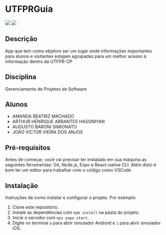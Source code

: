 # UTFPRGuia

<img src="https://github.com/AugustoBSimionato/utfprguia/assets/72254418/4576c592-cf0e-4d49-90a2-86513c7e28f8" />
<img src="https://github.com/AugustoBSimionato/utfprguia/assets/72254418/7d4324d1-e3ca-497e-9b07-169f8320b24a" />

## Descrição

App que tem como objetivo ser um lugar onde informações importantes para alunos e visitantes estejam agrupadas para um melhor acesso à informação dentro da UTFPR-CP

## Disciplina

Gerenciamento de Projetos de Software

## Alunos

- AMANDA BEATRIZ MACHADO
- ARTHUR HENRIQUE ABRANTES HASSIMYAN
- AUGUSTO BARONI SIMIONATO
- JOÃO VICTOR VIEIRA DOS ANJOS

## Pré-requisitos

Antes de começar, você vai precisar ter instalado em sua máquina as seguintes ferramentas:
Git, Node.js, Expo e React-native CLI. 
Além disto é bom ter um editor para trabalhar com o código como VSCode

## Instalação

Instruções de como instalar e configurar o projeto. Por exemplo:

1. Clone este repositório.
2. Instale as dependências com `npm install` na pasta do projeto.
3. Inicie o servidor com `npx expo start`.
4. Digite no terminal `a` para abrir simulador Android e `i` para abrir simulador iOS.
